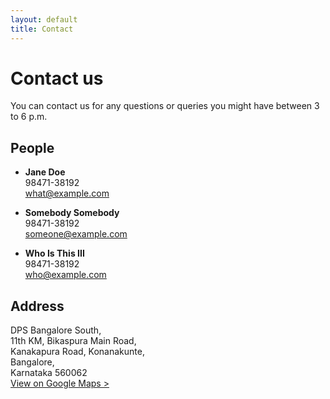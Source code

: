 ```yaml
---
layout: default
title: Contact
---
```


# Contact us

You can contact us for any questions or queries you might have between 3 to 6 p.m.

## People
- **Jane Doe**<br>
  98471-38192<br>
  what@example.com

- **Somebody Somebody**<br>
  98471-38192<br>
  someone@example.com

- **Who Is This III**<br>
  98471-38192<br>
  who@example.com


## Address
DPS Bangalore South, <br>
11th KM, Bikaspura Main Road, <br>
Kanakapura Road, Konanakunte, <br>
Bangalore, <br>
Karnataka 560062 <br>
[View on Google Maps >](https://maps.app.goo.gl/HT5KUtrjkC3HH6hX7)